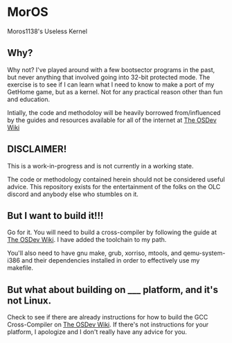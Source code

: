 # MorOS
Moros1138's Useless Kernel

## Why?

Why not?  I've played around with a few bootsector programs in the past, but never anything that involved going into 32-bit protected mode. The exercise is to see if I can learn what I need to know to make a port of my GetHome game, but as a kernel. Not for any practical reason other than fun and education.

Intially, the code and methodoloy will be heavily borrowed from/influenced by the guides and resources available for all of the internet at [The OSDev Wiki](https://wiki.osdev.org/Bare_Bones)

## DISCLAIMER!

This is a work-in-progress and is not currently in a working state.

The code or methodology contained herein should not be considered useful advice. This repository exists for the entertainment of the folks on the OLC discord and anybody else who stumbles on it.

## But I want to build it!!!

Go for it. You will need to build a cross-compiler by following the guide at [The OSDev Wiki](https://wiki.osdev.org/GCC_Cross-Compiler). I have added the toolchain to my path.

You'll also need to have gnu make, grub, xorriso, mtools, and qemu-system-i386 and their dependencies installed in order to effectively use my makefile.

## But what about building on **___** platform, and it's not Linux.

Check to see if there are already instructions for how to build the GCC Cross-Compiler on [The OSDev Wiki](https://wiki.osdev.org/GCC_Cross-Compiler). If there's not instructions for your platform, I apologize and I don't really have any advice for you.